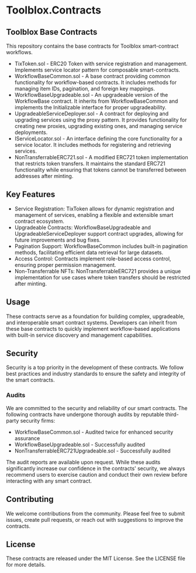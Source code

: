 # Toolblox.Contracts

## Toolblox Base Contracts

This repository contains the base contracts for Toolblox smart-contract workflows.

* TixToken.sol - ERC20 Token with service registration and management. Implements service locator pattern for composable smart-contracts.
* WorkflowBaseCommon.sol - A base contract providing common functionality for workflow-based contracts. It includes methods for managing item IDs, pagination, and foreign key mappings.
* WorkflowBaseUpgradeable.sol - An upgradeable version of the WorkflowBase contract. It inherits from WorkflowBaseCommon and implements the Initializable interface for proper upgradeability.
* UpgradeableServiceDeployer.sol - A contract for deploying and upgrading services using the proxy pattern. It provides functionality for creating new proxies, upgrading existing ones, and managing service deployments.
* IServiceLocator.sol - An interface defining the core functionality for a service locator. It includes methods for registering and retrieving services.
* NonTransferrableERC721.sol - A modified ERC721 token implementation that restricts token transfers. It maintains the standard ERC721 functionality while ensuring that tokens cannot be transferred between addresses after minting.


## Key Features

* Service Registration: TixToken allows for dynamic registration and management of services, enabling a flexible and extensible smart contract ecosystem.
* Upgradeable Contracts: WorkflowBaseUpgradeable and UpgradeableServiceDeployer support contract upgrades, allowing for future improvements and bug fixes.
* Pagination Support: WorkflowBaseCommon includes built-in pagination methods, facilitating efficient data retrieval for large datasets.
* Access Control: Contracts implement role-based access control, ensuring proper permission management.
* Non-Transferrable NFTs: NonTransferrableERC721 provides a unique implementation for use cases where token transfers should be restricted after minting.

## Usage

These contracts serve as a foundation for building complex, upgradeable, and interoperable smart contract systems. Developers can inherit from these base contracts to quickly implement workflow-based applications with built-in service discovery and management capabilities.

## Security

Security is a top priority in the development of these contracts. We follow best practices and industry standards to ensure the safety and integrity of the smart contracts.

### Audits

We are committed to the security and reliability of our smart contracts. The following contracts have undergone thorough audits by reputable third-party security firms:

* WorkflowBaseCommon.sol - Audited twice for enhanced security assurance
* WorkflowBaseUpgradeable.sol - Successfully audited
* NonTransferrableERC721Upgradeable.sol - Successfully audited

The audit reports are available upon request. While these audits significantly increase our confidence in the contracts' security, we always recommend users to exercise caution and conduct their own review before interacting with any smart contract.

## Contributing

We welcome contributions from the community. Please feel free to submit issues, create pull requests, or reach out with suggestions to improve the contracts.

## License

These contracts are released under the MIT License. See the LICENSE file for more details.








